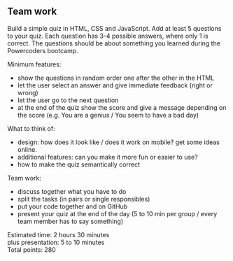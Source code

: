 ## Team work

Build a simple quiz in HTML, CSS and JavaScript. 
Add at least 5 questions to your quiz. Each question has 3-4 possible answers, where only 1 is correct. 
The questions should be about something you learned during the Powercoders bootcamp. 

Minimum features:
- show the questions in random order one after the other in the HTML
- let the user select an answer and give immediate feedback (right or wrong)
- let the user go to the next question
- at the end of the quiz show the score and give a message depending on the score (e.g. You are a genius / You seem to have a bad day)

What to think of:
- design: how does it look like / does it work on mobile? get some ideas online.
- additional features: can you make it more fun or easier to use?
- how to make the quiz semantically correct

Team work:
- discuss together what you have to do
- split the tasks (in pairs or single responsibles)
- put your code together and on GitHub
- present your quiz at the end of the day (5 to 10 min per group / every team member has to say something)

Estimated time: 2 hours 30 minutes <br>
plus presentation: 5 to 10 minutes <br>
Total points: 280
